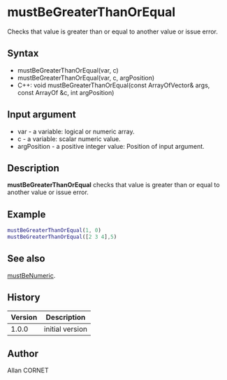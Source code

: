 

# mustBeGreaterThanOrEqual

Checks that value is greater than or equal to another value or issue error.

## Syntax

- mustBeGreaterThanOrEqual(var, c)
- mustBeGreaterThanOrEqual(var, c, argPosition)
- C++: void mustBeGreaterThanOrEqual(const ArrayOfVector& args, const ArrayOf &c, int argPosition)

## Input argument

 - var - a variable: logical or numeric array.
 - c - a variable: scalar numeric value.
 - argPosition - a positive integer value: Position of input argument.

## Description


  <p><b>mustBeGreaterThanOrEqual</b> checks that value is greater than or equal to another value or issue error.</p>


## Example

```matlab
mustBeGreaterThanOrEqual(1, 0)
mustBeGreaterThanOrEqual([2 3 4],5)
```

## See also

[mustBeNumeric](mustBeNumeric.md).
## History

|Version|Description|
|------|------|
|1.0.0|initial version|


## Author

Allan CORNET



